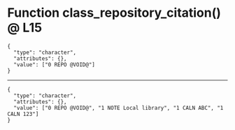 # Function class_repository_citation() @ L15

    {
      "type": "character",
      "attributes": {},
      "value": ["0 REPO @VOID@"]
    }

---

    {
      "type": "character",
      "attributes": {},
      "value": ["0 REPO @VOID@", "1 NOTE Local library", "1 CALN ABC", "1 CALN 123"]
    }

